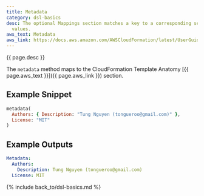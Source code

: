 ```yaml
---
title: Metadata
category: dsl-basics
desc: The optional Mappings section matches a key to a corresponding set of named
  values.
aws_text: Metadata
aws_link: https://docs.aws.amazon.com/AWSCloudFormation/latest/UserGuide/metadata-section-structure.html
---
```


{{ page.desc }}

The `metadata` method maps to the CloudFormation Template Anatomy [{{ page.aws_text }}]({{ page.aws_link }}) section.

## Example Snippet

```ruby
metadata(
  Authors: { Description: "Tung Nguyen (tongueroo@gmail.com)" },
  License: "MIT"
)
```

## Example Outputs

```yaml
Metadata:
  Authors:
    Description: Tung Nguyen (tongueroo@gmail.com)
  License: MIT
```

{% include back_to/dsl-basics.md %}


